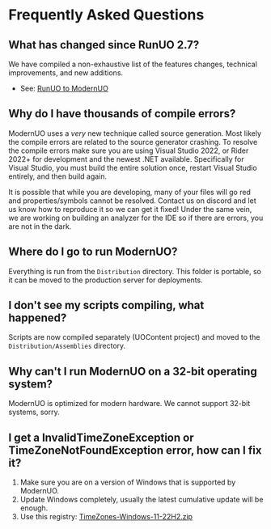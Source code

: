 # Frequently Asked Questions

## What has changed since RunUO 2.7?
We have compiled a non-exhaustive list of the features changes, technical improvements, and new additions.
- See: [RunUO to ModernUO](./RUNUO_TO_MODERNUO.md)

## Why do I have thousands of compile errors?
ModernUO uses a _very_ new technique called source generation. Most likely the compile errors are related to the source generator crashing.
To resolve the compile errors make sure you are using Visual Studio 2022, or Rider 2022+ for development and the newest .NET available.
Specifically for Visual Studio, you must build the entire solution once, restart Visual Studio entirely, and then build again.

It is possible that while you are developing, many of your files will go red and properties/symbols cannot be resolved. Contact us on discord
and let us know how to reproduce it so we can get it fixed! Under the same vein, we are working on building an analyzer for the IDE so if there
are errors, you are not in the dark.

## Where do I go to run ModernUO?
Everything is run from the `Distribution` directory.
This folder is portable, so it can be moved to the production server for deployments.

## I don't see my scripts compiling, what happened?
Scripts are now compiled separately (UOContent project) and moved to the `Distribution/Assemblies` directory.

## Why can't I run ModernUO on a 32-bit operating system?
ModernUO is optimized for modern hardware. We cannot support 32-bit systems, sorry.

## I get a InvalidTimeZoneException or TimeZoneNotFoundException error, how can I fix it?
1. Make sure you are on a version of Windows that is supported by ModernUO.
2. Update Windows completely, usually the latest cumulative update will be enough.
3. Use this registry: [TimeZones-Windows-11-22H2.zip](https://github.com/modernuo/ModernUO/files/10939937/TimeZones-Windows-11-22H2.zip)

